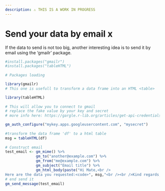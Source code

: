 ```yaml
---
description: ⚠️ THIS IS A WORK IN PROGRESS
---
```


# Send your data by email x

If the data to send is not too big, another interesting idea is to send it by email using the ‘gmailr’ package.

```r
#install.packages("gmailr")
#install.packages("tableHTML")
 
# Packages loading

library(gmailr)
# This one is usefull to transform a data frame into an HTML <table>

library(tableHTML)
 
# This will allow you to connect to gmail
# replace the fake value by your key and secret
# more info here: https://gargle.r-lib.org/articles/get-api-credentials.html

gm_auth_configure("mykey.apps.googleusercontent.com", "mysecret")
 
#transform the data frame 'df' to a html table
msg = tableHTML(df)
 
# Construct email
test_email <- gm_mime() %>%
              gm_to("another@example.com") %>%
              gm_from("me@example.com") %>%
              gm_subject("Email title") %>%
              gm_html_body(paste("Hi Mate,<br />
Here are the data you requested:<code>", msg,"<br /><br />Kind regards,<br />François"))
# end send it
gm_send_message(test_email)
```



